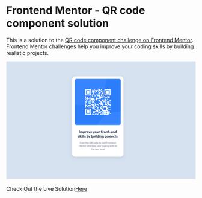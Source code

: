 # Frontend Mentor - QR code component solution

This is a solution to the [QR code component challenge on Frontend Mentor](https://www.frontendmentor.io/challenges/qr-code-component-iux_sIO_H). Frontend Mentor challenges help you improve your coding skills by building realistic projects.

<p align="center">
  <img  src="./images/qrui.PNG">
</p>

Check Out the Live Solution<a href="https://rohanvron.github.io/qr-code-component-solution/">Here</a>
